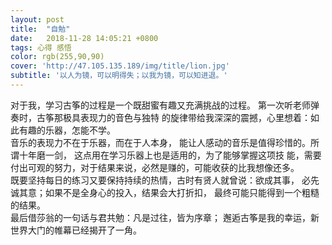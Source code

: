 ```yaml
---
layout: post
title:  "自勉"
date:   2018-11-28 14:05:21 +0800
tags: 心得 感悟
color: rgb(255,90,90)
cover: 'http://47.105.135.189/img/title/lion.jpg'
subtitle: '以人为镜，可以明得失；以我为镜，可以知进退。'
---
```



  对于我，学习古筝的过程是一个既甜蜜有趣又充满挑战的过程。
第一次听老师弹奏时，古筝那极具表现力的音色与独特
的旋律带给我深深的震撼，心里想着：如此有趣的乐器，怎能不学。  
  音乐的表现力不在于乐器，而在于人本身，
能让人感动的音乐是值得珍惜的。所谓十年磨一剑，
这点用在学习乐器上也是适用的，为了能够掌握这项技
能，需要付出可观的努力，对于结果来说，必然是赚的，可能收获的比我想像还多。  
  既要坚持每日的练习又要保持持续的热情，古时有贤人就曾说：欲成其事，
必先诚其意；如果不是全身心的投入，结果会大打折扣，
最终可能只能得到一个粗糙的结果。  
  最后借莎翁的一句话与君共勉：凡是过往，皆为序章；
邂逅古筝是我的幸运，新世界大门的帷幕已经揭开了一角。


